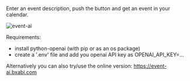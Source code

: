 Enter an event description, push the button and get an event in your calendar.

![event-ai](https://github.com/user-attachments/assets/546e1ad1-75a1-49e9-9b8f-bc527b8d3068)

Requirements:
- install python-openai (with pip or as an os package)
- create a '.env' file and add you openai API key as OPENAI_API_KEY=...

Alternatively you can also try/use the online version: https://event-ai.bxabi.com
